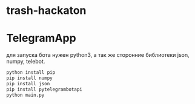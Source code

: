 # trash-hackaton

# TelegramApp

для запуска бота нужен python3, а так же сторонние библиотеки json, numpy, telebot.

```bash
python install pip
pip install numpy
pip install json
pip install pytelegrambotapi
python main.py
```
